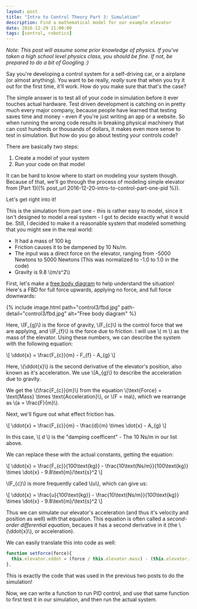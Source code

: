 ```yaml
---
layout: post
title: "Intro to Control Theory Part 3: Simulation"
description: Find a mathematical model for our example elevator
date: 2016-12-29 21:00:00
tags: [control, robotics]
---
```

_Note: This post will assume some prior knowledge of physics. If you've taken a high school level physics class, you should be fine. If not, be prepared to do a bit of Googling :)_

Say you're developing a control system for a self-driving car, or a airplane (or almost anything). You want to be really, _really_ sure that when you try it out for the first time, it'll work. How do you make sure that that's the case?

The simple answer is to test all of your code in simulation before it ever touches actual hardware.  Test driven development is catching on in pretty much every major company, because people have learned that testing saves time and money - even if you're just writing an app or a website. So when running the wrong code results in breaking physical machinery that can cost hundreds or thousands of dollars, it makes even more sense to test in simulation. But how do you go about testing your controls code?

There are basically two steps:

1. Create a model of your system
2. Run your code on that model

It can be hard to know where to start on modeling your system though. Because of that, we'll go through the process of modeling simple elevator from [Part 1]({% post_url 2016-12-20-intro-to-control-part-one-pid %}).

Let's get right into it!

This is the simulation from part one - this is rather easy to model, since it isn't designed to model a real system - I got to decide exactly what it would be. Still, I decided to make it a reasonable system that modeled something that you might see in the real world:

* It had a mass of 100 kg
* Friction causes it to be dampened by 10 Ns/m.
* The input was a direct force on the elevator, ranging from -5000 Newtons to 5000 Newtons (This was normalized to -1.0 to 1.0 in the code)
* Gravity is 9.8 \\(m/s^2\\)

First, let's make a [free body diagram](https://en.wikipedia.org/wiki/Free_body_diagram) to help understand the situation! Here's a FBD for full force upwards, applying no force, and full force downwards:

{% include image.html path="control3/fbd.jpg" path-detail="control3/fbd.jpg" alt="Free body diagram" %}

Here, \\(F\_{g}\\) is the force of gravity, \\(F\_{c}\\) is the control force that we are applying, and \\(F\_{f}\\) is the force due to friction. I will use \\( m \\) as the mass of the elevator. Using these numbers, we can describe the system with the following equation:

\\[ \ddot{x} = \frac{F\_{c}}{m} - F\_{f} - A\_{g} \\]

Here, \\(\ddot{x}\\) is the second derivative of the elevator's position, also known as it's acceleration. We use \\(A\_{g}\\) to describe the acceleration due to gravity.

We get the \\(\frac{F\_{c}}{m}\\) from the equation \\(\text{Force} = \text{Mass} \times \text{Acceleration}\\), or \\(F = ma\\), which we rearrange as \\(a = \frac{F}{m}\\).

Next, we'll figure out what effect friction has.

\\[ \ddot{x} = \frac{F\_{c}}{m} - \frac{d}{m} \times \dot{x} - A\_{g} \\]

In this case, \\( d \\) is the "damping coefficent" - The 10 Ns/m in our list above.

We can replace these with the actual constants, getting the equation:

\\[ \ddot{x} = \frac{F\_{c}}{100\text{kg}} - \frac{10\text{Ns/m}}{100\text{kg}} \times \dot{x} - 9.8\text{m}/\text{s}^2 \\]

\\(F\_{c}\\) is more frequently called \\(u\\), which can give us:

\\[ \ddot{x} = \frac{u}{100\text{kg}} - \frac{10\text{Ns/m}}{100\text{kg}} \times \dot{x} - 9.8\text{m}/\text{s}^2 \\]

Thus we can simulate our elevator's acceleration (and thus it's velocity and position as well) with that equation. This equation is often called a _second-order differential equation_, becaues it has a second derivative in it (the \\(\ddot{x}\\), or acceleration).

We can easily translate this into code as well:

```javascript
function setForce(force){
  this.elevator.xddot = (force / this.elevator.mass) - (this.elevator.ff / this.elevator.mass * this.elevator.xdot) - this.elevator.fg;
},
```

This is exactly the code that was used in the previous two posts to do the simulation!

Now, we can write a function to run PID control, and use that same function to first test it in our simulation, and then run the actual system.
